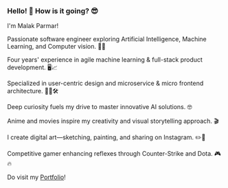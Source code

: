 ### Hello! 👋 How is it going? 😎

I'm Malak Parmar!

Passionate software engineer exploring Artificial Intelligence, Machine Learning, and Computer vision. 🤖💡

Four years' experience in agile machine learning & full-stack product development. 🖥️📈

Specialized in user-centric design and microservice & micro frontend architecture. 👨‍💻🛠️

Deep curiosity fuels my drive to master innovative AI solutions. 🤓

Anime and movies inspire my creativity and visual storytelling approach. 🎬

I create digital art—sketching, painting, and sharing on Instagram. ✏️🎨

Competitive gamer enhancing reflexes through Counter-Strike and Dota. 🎮🔥

Do visit my [Portfolio](https://malak29.github.io/)!
